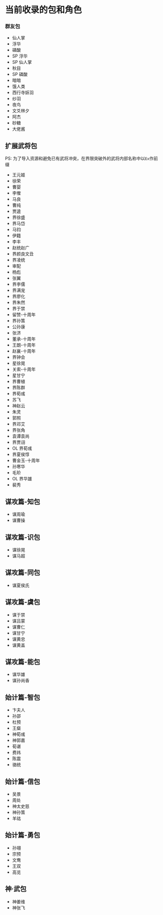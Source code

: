 # 当前收录的包和角色
### 群友包
- 仙人掌
- 浮华
- 磷酸
- SP 浮华
- SP 仙人掌
- 秋目
- SP 磷酸
- 暗暗
- 饿人类
- 西行寺妖羽
- 纱羽
- 夜鸟
- 文爻林夕
- 阿杰
- 砂糖
- 大佬酱

## 扩展武将包
PS: 为了导入资源和避免已有武将冲突，在界限突破外的武将内部名称中以`Ex`作前缀

- 王元姬
- 徐荣
- 曹婴
- 李傕
- 马良
- 曹纯
- 贾逵
- 界徐盛
- 界马岱
- 马钧
- 伊籍
- 李丰
- 赵统赵广
- 界颜良文丑
- 界凌统
- 审配
- 杨彪
- 张翼
- 界李儒
- 界满宠
- 界廖化
- 界朱然
- 界于禁
- 留赞-十周年
- 界孙策
- 公孙康
- 张济
- 董承-十周年
- 王朗-十周年
- 赵襄-十周年
- 界钟会
- 星徐晃
- 关索-十周年
- 星甘宁
- 界曹植
- 界陈群
- 界荀彧
- 苏飞
- 神赵云
- 朱灵
- 郭照
- 界邓艾
- 界张角
- 袁谭袁尚
- 界贾诩
- OL 界荀彧
- 界夏侯惇
- 曹金玉-十周年
- 孙寒华
- 毛玠
- OL 界华雄
- 裴秀

## 谋攻篇-知包
- 谋周瑜
- 谋曹操

## 谋攻篇-识包
- 谋徐晃
- 谋马超

## 谋攻篇-同包
- 谋夏侯氏

## 谋攻篇-虞包
- 谋于禁
- 谋吕蒙
- 谋曹仁
- 谋甘宁
- 谋黄忠
- 谋黄盖

## 谋攻篇-能包
- 谋华雄
- 谋孙尚香

## 始计篇-智包
- 卞夫人
- 孙邵
- 杜预
- 王粲
- 神荀彧
- 神郭嘉
- 荀谌
- 费祎
- 陈震
- 骆统

## 始计篇-信包
- 吴景
- 周处
- 神太史慈
- 神孙策
- 羊祜

## 始计篇-勇包
- 孙翊
- 宗预
- 文鸯
- 王双
- 高览

## 神·武包
- 神姜维
- 神张飞
